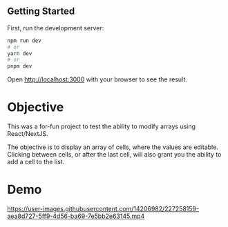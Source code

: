 ## Getting Started

First, run the development server:

```bash
npm run dev
# or
yarn dev
# or
pnpm dev
```

Open [http://localhost:3000](http://localhost:3000) with your browser to see the result.

# Objective
This was a for-fun project to test the ability to modify arrays using React/NextJS. 

The objective is to display an array of cells, where the values are editable. Clicking between cells, or after the last cell, will also grant you the ability to add a cell to the list.

# Demo
https://user-images.githubusercontent.com/14206982/227258159-aea8d727-5ff9-4d56-ba69-7e5bb2e63145.mp4


